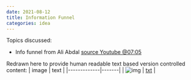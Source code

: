 ```yaml
---
date: 2021-08-12
title: Information Funnel
categories: idea
---
```


Topics discussed:
* Info funnel from Ali Abdal [source Youtube @07:05](https://youtu.be/lhpY1frNqdA)

Redrawn here to provide human readable text based version controlled content:
|     image   | text  |
|-------------|-------|
| ![img][img] | [txt][puml] |

[img]: http://www.plantuml.com/plantuml/proxy?cache=no&src=https://gist.githubusercontent.com/oberron/36e0394188b6f80e55157793f20e3a54/raw/funnel.puml
[puml]: https://gist.github.com/oberron/36e0394188b6f80e55157793f20e3a54
